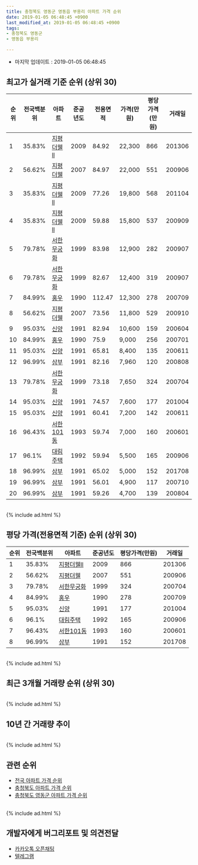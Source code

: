```yaml
---
title: 충청북도 영동군 영동읍 부용리 아파트 가격 순위
date: 2019-01-05 06:48:45 +0900
last_modified_at: 2019-01-05 06:48:45 +0900
tags:
- 충청북도 영동군
- 영동읍 부용리

---
```


* 마지막 업데이트 : 2019-01-05 06:48:45

## 최고가 실거래 기준 순위 (상위 30)


|순위|전국백분위|아파트|준공년도|전용면적|가격(만원)|평당가격(만원)|거래일|
|---|---|---|---|---|---|---|---|
|1|35.83%|[지평더웰ll](https://search.naver.com/search.naver?query=%EC%B6%A9%EC%B2%AD%EB%B6%81%EB%8F%84+%EC%98%81%EB%8F%99%EA%B5%B0+%EC%98%81%EB%8F%99%EC%9D%8D+%EB%B6%80%EC%9A%A9%EB%A6%AC+%EC%A7%80%ED%8F%89%EB%8D%94%EC%9B%B0ll)|2009|84.92|22,300|866|201306|
|2|56.62%|[지평더웰](https://search.naver.com/search.naver?query=%EC%B6%A9%EC%B2%AD%EB%B6%81%EB%8F%84+%EC%98%81%EB%8F%99%EA%B5%B0+%EC%98%81%EB%8F%99%EC%9D%8D+%EB%B6%80%EC%9A%A9%EB%A6%AC+%EC%A7%80%ED%8F%89%EB%8D%94%EC%9B%B0)|2007|84.97|22,000|551|200906|
|3|35.83%|[지평더웰ll](https://search.naver.com/search.naver?query=%EC%B6%A9%EC%B2%AD%EB%B6%81%EB%8F%84+%EC%98%81%EB%8F%99%EA%B5%B0+%EC%98%81%EB%8F%99%EC%9D%8D+%EB%B6%80%EC%9A%A9%EB%A6%AC+%EC%A7%80%ED%8F%89%EB%8D%94%EC%9B%B0ll)|2009|77.26|19,800|568|201104|
|4|35.83%|[지평더웰ll](https://search.naver.com/search.naver?query=%EC%B6%A9%EC%B2%AD%EB%B6%81%EB%8F%84+%EC%98%81%EB%8F%99%EA%B5%B0+%EC%98%81%EB%8F%99%EC%9D%8D+%EB%B6%80%EC%9A%A9%EB%A6%AC+%EC%A7%80%ED%8F%89%EB%8D%94%EC%9B%B0ll)|2009|59.88|15,800|537|200909|
|5|79.78%|[서한무궁화](https://search.naver.com/search.naver?query=%EC%B6%A9%EC%B2%AD%EB%B6%81%EB%8F%84+%EC%98%81%EB%8F%99%EA%B5%B0+%EC%98%81%EB%8F%99%EC%9D%8D+%EB%B6%80%EC%9A%A9%EB%A6%AC+%EC%84%9C%ED%95%9C%EB%AC%B4%EA%B6%81%ED%99%94)|1999|83.98|12,900|282|200907|
|6|79.78%|[서한무궁화](https://search.naver.com/search.naver?query=%EC%B6%A9%EC%B2%AD%EB%B6%81%EB%8F%84+%EC%98%81%EB%8F%99%EA%B5%B0+%EC%98%81%EB%8F%99%EC%9D%8D+%EB%B6%80%EC%9A%A9%EB%A6%AC+%EC%84%9C%ED%95%9C%EB%AC%B4%EA%B6%81%ED%99%94)|1999|82.67|12,400|319|200907|
|7|84.99%|[홍우](https://search.naver.com/search.naver?query=%EC%B6%A9%EC%B2%AD%EB%B6%81%EB%8F%84+%EC%98%81%EB%8F%99%EA%B5%B0+%EC%98%81%EB%8F%99%EC%9D%8D+%EB%B6%80%EC%9A%A9%EB%A6%AC+%ED%99%8D%EC%9A%B0)|1990|112.47|12,300|278|200709|
|8|56.62%|[지평더웰](https://search.naver.com/search.naver?query=%EC%B6%A9%EC%B2%AD%EB%B6%81%EB%8F%84+%EC%98%81%EB%8F%99%EA%B5%B0+%EC%98%81%EB%8F%99%EC%9D%8D+%EB%B6%80%EC%9A%A9%EB%A6%AC+%EC%A7%80%ED%8F%89%EB%8D%94%EC%9B%B0)|2007|73.56|11,800|529|200910|
|9|95.03%|[신양](https://search.naver.com/search.naver?query=%EC%B6%A9%EC%B2%AD%EB%B6%81%EB%8F%84+%EC%98%81%EB%8F%99%EA%B5%B0+%EC%98%81%EB%8F%99%EC%9D%8D+%EB%B6%80%EC%9A%A9%EB%A6%AC+%EC%8B%A0%EC%96%91)|1991|82.94|10,600|159|200604|
|10|84.99%|[홍우](https://search.naver.com/search.naver?query=%EC%B6%A9%EC%B2%AD%EB%B6%81%EB%8F%84+%EC%98%81%EB%8F%99%EA%B5%B0+%EC%98%81%EB%8F%99%EC%9D%8D+%EB%B6%80%EC%9A%A9%EB%A6%AC+%ED%99%8D%EC%9A%B0)|1990|75.9|9,000|256|200701|
|11|95.03%|[신양](https://search.naver.com/search.naver?query=%EC%B6%A9%EC%B2%AD%EB%B6%81%EB%8F%84+%EC%98%81%EB%8F%99%EA%B5%B0+%EC%98%81%EB%8F%99%EC%9D%8D+%EB%B6%80%EC%9A%A9%EB%A6%AC+%EC%8B%A0%EC%96%91)|1991|65.81|8,400|135|200611|
|12|96.99%|[삼부](https://search.naver.com/search.naver?query=%EC%B6%A9%EC%B2%AD%EB%B6%81%EB%8F%84+%EC%98%81%EB%8F%99%EA%B5%B0+%EC%98%81%EB%8F%99%EC%9D%8D+%EB%B6%80%EC%9A%A9%EB%A6%AC+%EC%82%BC%EB%B6%80)|1991|82.16|7,960|120|200808|
|13|79.78%|[서한무궁화](https://search.naver.com/search.naver?query=%EC%B6%A9%EC%B2%AD%EB%B6%81%EB%8F%84+%EC%98%81%EB%8F%99%EA%B5%B0+%EC%98%81%EB%8F%99%EC%9D%8D+%EB%B6%80%EC%9A%A9%EB%A6%AC+%EC%84%9C%ED%95%9C%EB%AC%B4%EA%B6%81%ED%99%94)|1999|73.18|7,650|324|200704|
|14|95.03%|[신양](https://search.naver.com/search.naver?query=%EC%B6%A9%EC%B2%AD%EB%B6%81%EB%8F%84+%EC%98%81%EB%8F%99%EA%B5%B0+%EC%98%81%EB%8F%99%EC%9D%8D+%EB%B6%80%EC%9A%A9%EB%A6%AC+%EC%8B%A0%EC%96%91)|1991|74.57|7,600|177|201004|
|15|95.03%|[신양](https://search.naver.com/search.naver?query=%EC%B6%A9%EC%B2%AD%EB%B6%81%EB%8F%84+%EC%98%81%EB%8F%99%EA%B5%B0+%EC%98%81%EB%8F%99%EC%9D%8D+%EB%B6%80%EC%9A%A9%EB%A6%AC+%EC%8B%A0%EC%96%91)|1991|60.41|7,200|142|200611|
|16|96.43%|[서한101동](https://search.naver.com/search.naver?query=%EC%B6%A9%EC%B2%AD%EB%B6%81%EB%8F%84+%EC%98%81%EB%8F%99%EA%B5%B0+%EC%98%81%EB%8F%99%EC%9D%8D+%EB%B6%80%EC%9A%A9%EB%A6%AC+%EC%84%9C%ED%95%9C101%EB%8F%99)|1993|59.74|7,000|160|200601|
|17|96.1%|[대림주택](https://search.naver.com/search.naver?query=%EC%B6%A9%EC%B2%AD%EB%B6%81%EB%8F%84+%EC%98%81%EB%8F%99%EA%B5%B0+%EC%98%81%EB%8F%99%EC%9D%8D+%EB%B6%80%EC%9A%A9%EB%A6%AC+%EB%8C%80%EB%A6%BC%EC%A3%BC%ED%83%9D)|1992|59.94|5,500|165|200906|
|18|96.99%|[삼부](https://search.naver.com/search.naver?query=%EC%B6%A9%EC%B2%AD%EB%B6%81%EB%8F%84+%EC%98%81%EB%8F%99%EA%B5%B0+%EC%98%81%EB%8F%99%EC%9D%8D+%EB%B6%80%EC%9A%A9%EB%A6%AC+%EC%82%BC%EB%B6%80)|1991|65.02|5,000|152|201708|
|19|96.99%|[삼부](https://search.naver.com/search.naver?query=%EC%B6%A9%EC%B2%AD%EB%B6%81%EB%8F%84+%EC%98%81%EB%8F%99%EA%B5%B0+%EC%98%81%EB%8F%99%EC%9D%8D+%EB%B6%80%EC%9A%A9%EB%A6%AC+%EC%82%BC%EB%B6%80)|1991|56.01|4,900|117|200710|
|20|96.99%|[삼부](https://search.naver.com/search.naver?query=%EC%B6%A9%EC%B2%AD%EB%B6%81%EB%8F%84+%EC%98%81%EB%8F%99%EA%B5%B0+%EC%98%81%EB%8F%99%EC%9D%8D+%EB%B6%80%EC%9A%A9%EB%A6%AC+%EC%82%BC%EB%B6%80)|1991|59.26|4,700|139|200804|


<br>
{% include ad.html %}
<br>

## 평당 가격(전용면적 기준) 순위 (상위 30)


|순위|전국백분위|아파트|준공년도|평당가격(만원)|거래일|
|---|---|---|---|---|---|
|1|35.83%|[지평더웰ll](https://search.naver.com/search.naver?query=%EC%B6%A9%EC%B2%AD%EB%B6%81%EB%8F%84+%EC%98%81%EB%8F%99%EA%B5%B0+%EC%98%81%EB%8F%99%EC%9D%8D+%EB%B6%80%EC%9A%A9%EB%A6%AC+%EC%A7%80%ED%8F%89%EB%8D%94%EC%9B%B0ll)|2009|866|201306|
|2|56.62%|[지평더웰](https://search.naver.com/search.naver?query=%EC%B6%A9%EC%B2%AD%EB%B6%81%EB%8F%84+%EC%98%81%EB%8F%99%EA%B5%B0+%EC%98%81%EB%8F%99%EC%9D%8D+%EB%B6%80%EC%9A%A9%EB%A6%AC+%EC%A7%80%ED%8F%89%EB%8D%94%EC%9B%B0)|2007|551|200906|
|3|79.78%|[서한무궁화](https://search.naver.com/search.naver?query=%EC%B6%A9%EC%B2%AD%EB%B6%81%EB%8F%84+%EC%98%81%EB%8F%99%EA%B5%B0+%EC%98%81%EB%8F%99%EC%9D%8D+%EB%B6%80%EC%9A%A9%EB%A6%AC+%EC%84%9C%ED%95%9C%EB%AC%B4%EA%B6%81%ED%99%94)|1999|324|200704|
|4|84.99%|[홍우](https://search.naver.com/search.naver?query=%EC%B6%A9%EC%B2%AD%EB%B6%81%EB%8F%84+%EC%98%81%EB%8F%99%EA%B5%B0+%EC%98%81%EB%8F%99%EC%9D%8D+%EB%B6%80%EC%9A%A9%EB%A6%AC+%ED%99%8D%EC%9A%B0)|1990|278|200709|
|5|95.03%|[신양](https://search.naver.com/search.naver?query=%EC%B6%A9%EC%B2%AD%EB%B6%81%EB%8F%84+%EC%98%81%EB%8F%99%EA%B5%B0+%EC%98%81%EB%8F%99%EC%9D%8D+%EB%B6%80%EC%9A%A9%EB%A6%AC+%EC%8B%A0%EC%96%91)|1991|177|201004|
|6|96.1%|[대림주택](https://search.naver.com/search.naver?query=%EC%B6%A9%EC%B2%AD%EB%B6%81%EB%8F%84+%EC%98%81%EB%8F%99%EA%B5%B0+%EC%98%81%EB%8F%99%EC%9D%8D+%EB%B6%80%EC%9A%A9%EB%A6%AC+%EB%8C%80%EB%A6%BC%EC%A3%BC%ED%83%9D)|1992|165|200906|
|7|96.43%|[서한101동](https://search.naver.com/search.naver?query=%EC%B6%A9%EC%B2%AD%EB%B6%81%EB%8F%84+%EC%98%81%EB%8F%99%EA%B5%B0+%EC%98%81%EB%8F%99%EC%9D%8D+%EB%B6%80%EC%9A%A9%EB%A6%AC+%EC%84%9C%ED%95%9C101%EB%8F%99)|1993|160|200601|
|8|96.99%|[삼부](https://search.naver.com/search.naver?query=%EC%B6%A9%EC%B2%AD%EB%B6%81%EB%8F%84+%EC%98%81%EB%8F%99%EA%B5%B0+%EC%98%81%EB%8F%99%EC%9D%8D+%EB%B6%80%EC%9A%A9%EB%A6%AC+%EC%82%BC%EB%B6%80)|1991|152|201708|


<br>
{% include ad.html %}
<br>

## 최근 3개월 거래량 순위 (상위 30)


<div style="width:100%;">
    <canvas id="deal_count_ranking" height="250"></canvas>
</div>


<script>
new Chart(document.getElementById("deal_count_ranking"), {
    type: 'horizontalBar',
    data: {
        labels: ['신양'],
        datasets: [{
            label: '실거래 수',
            data: [1],
            borderColor: "rgba(255, 0, 128, 1)",
            backgroundColor: "rgba(255, 0, 128, 0.5)",
            fill: false,
        }]
    },
    options: {
        responsive: true,
        title: {
            display: true,
            text: '최근 3개월 거래량 순위'
        },
        tooltips: {
            mode: 'index',
            intersect: false,
            callbacks: {
                title: function(tooltipItems, data) {
                    return "실거래 수:";
                },
                label: function(tooltipItem, data) {
                    return data.labels[tooltipItem.index] + ": " + tooltipItem.xLabel;
                }
            }
        },
        hover: {
            mode: 'nearest',
            intersect: true
        },
        scales: {
            xAxes: [{
                display: true,
                scaleLabel: {
                    display: true,
                    labelString: '실거래 수'
                },
                ticks: {
                    suggestedMin: 0,
                }
            }],
            yAxes: [{
                display: true,
                ticks: {
                    autoSkip: false,
                    callback: function(value, index, values) {
                        if (value.length > 15)
                            return value.substr(0, 13) + "...";
                        else
                            return value;
                    }
                },
                scaleLabel: {
                    display: false,
                }
            }]
        }
    }
});

</script>


<br>
{% include ad.html %}
<br>

## 10년 간 거래량 추이


<div style="width:100%;">
    <canvas id="deal_progress" height="250"></canvas>
</div>

<script>
new Chart(document.getElementById("deal_progress"), {
    type: 'line',
    data: {
        labels: ['200901','200902','200903','200904','200905','200906','200907','200908','200909','200910','200911','200912','201001','201002','201003','201004','201005','201006','201007','201008','201009','201010','201011','201012','201101','201102','201103','201104','201105','201106','201107','201108','201109','201110','201111','201112','201201','201202','201203','201204','201205','201206','201207','201208','201209','201210','201211','201212','201301','201302','201303','201304','201305','201306','201307','201308','201309','201310','201311','201312','201401','201402','201403','201404','201405','201406','201407','201408','201409','201410','201411','201412','201501','201502','201503','201504','201505','201506','201507','201508','201509','201510','201511','201512','201601','201602','201603','201604','201605','201606','201607','201608','201609','201610','201611','201612','201701','201702','201703','201704','201705','201706','201707','201708','201709','201710','201711','201712','201801','201802','201803','201804','201805','201806','201807','201808','201809','201810','201811','201812','201901'],
        datasets: [{
            label: '실거래 수',
            pointRadius: 1,
            data: [0, 2, 1, 1, 1, 13, 14, 0, 6, 2, 2, 1, 0, 4, 1, 3, 2, 0, 2, 2, 1, 1, 1, 1, 4, 6, 4, 2, 6, 2, 2, 4, 7, 1, 2, 3, 1, 4, 6, 1, 1, 2, 2, 5, 1, 1, 2, 1, 0, 3, 2, 3, 5, 7, 1, 6, 4, 1, 0, 7, 1, 0, 3, 2, 3, 2, 0, 2, 1, 1, 2, 2, 2, 3, 1, 4, 4, 1, 3, 0, 2, 1, 7, 3, 4, 6, 4, 8, 4, 5, 2, 2, 2, 2, 3, 3, 0, 2, 5, 2, 3, 2, 2, 5, 3, 1, 2, 1, 2, 4, 2, 1, 4, 0, 1, 2, 3, 1, 1, 0, 0],
            borderColor: "rgba(255, 201, 14, 1)",
            backgroundColor: "rgba(255, 201, 14, 0.5)",
            fill: true,
        }]
    },
    options: {
        responsive: true,
        title: {
            display: true,
            text: '10년간 거래량 추이'
        },
        tooltips: {
            mode: 'index',
            intersect: false,
        },
        hover: {
            mode: 'nearest',
            intersect: true
        },
        scales: {
            xAxes: [{
                display: true,
                scaleLabel: {
                    display: true,
                    labelString: '년/월'
                }
            }],
            yAxes: [{
                display: true,
                ticks: {
                    suggestedMin: 0,
                },
                scaleLabel: {
                    display: true,
                    labelString: '실거래 수'
                }
            }]
        }
    }
});

</script>


<br>
{% include ad.html %}
<br>

## 관련 순위

- [전국 아파트 가격 순위](https://inasie.github.io/apt-ranking/전국)
- [충청북도 아파트 가격 순위](https://inasie.github.io/apt-ranking/충청북도)
- [충청북도 영동군 아파트 가격 순위](https://inasie.github.io/apt-ranking/충청북도-영동군)


<br>
{% include ad.html %}
<br>

## 개발자에게 버그리포트 및 의견전달

- [카카오톡 오픈채팅](https://open.kakao.com/o/gLJUAP4)
- [텔레그램](https://t.me/inasie)

